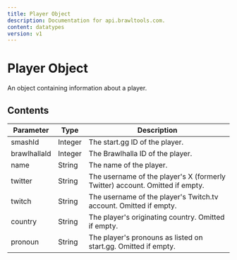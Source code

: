 ```yaml
---
title: Player Object
description: Documentation for api.brawltools.com.
content: datatypes
version: v1
---
```


# Player Object

An object containing information about a player.

## Contents

| Parameter    | Type    | Description                                                                  |
| ------------ | ------- | ---------------------------------------------------------------------------- |
| smashId      | Integer | The start.gg ID of the player.                                               |
| brawlhallaId | Integer | The Brawlhalla ID of the player.                                             |
| name         | String  | The name of the player.                                                      |
| twitter      | String  | The username of the player's X (formerly Twitter) account. Omitted if empty. |
| twitch       | String  | The username of the player's Twitch.tv account. Omitted if empty.            |
| country      | String  | The player's originating country. Omitted if empty.                          |
| pronoun      | String  | The player's pronouns as listed on start.gg. Omitted if empty.               |
